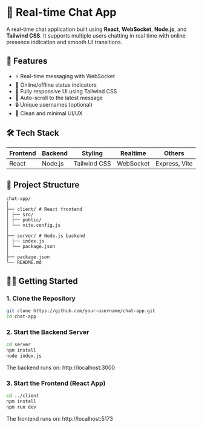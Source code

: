 # 💬 Real-time Chat App

A real-time chat application built using **React**, **WebSocket**, **Node.js**, and **Tailwind CSS**. It supports multiple users chatting in real time with online presence indication and smooth UI transitions.

## 🚀 Features

- ⚡ Real-time messaging with WebSocket
- 👥 Online/offline status indicators
- 📱 Fully responsive UI using Tailwind CSS
- 🔄 Auto-scroll to the latest message
- 🔒 Unique usernames (optional)
- 🧼 Clean and minimal UI/UX

## 🛠 Tech Stack

| Frontend | Backend | Styling | Realtime | Others     |
|----------|---------|---------|----------|------------|
| React    | Node.js | Tailwind CSS | WebSocket | Express, Vite |


## 📁 Project Structure
```
chat-app/
│
├── client/ # React frontend
│ ├── src/
│ ├── public/
│ └── vite.config.js
│
├── server/ # Node.js backend
│ ├── index.js
│ └── package.json
│
├── package.json
└── README.md
```


## 🧑‍💻 Getting Started

### 1. Clone the Repository

```bash
git clone https://github.com/your-username/chat-app.git
cd chat-app
```

### 2. Start the Backend Server
```bash
cd server
npm install
node index.js
```

The backend runs on: http://localhost:3000

### 3. Start the Frontend (React App)

```bash
cd ../client
npm install
npm run dev
```

The frontend runs on: http://localhost:5173

